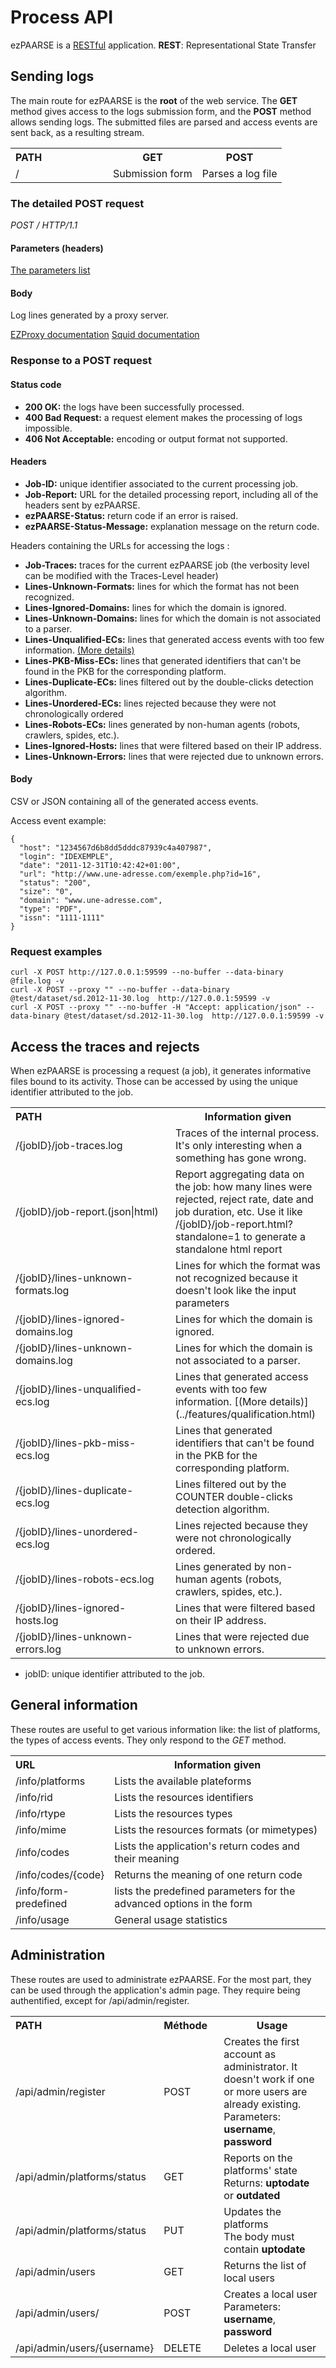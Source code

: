 # Process API #

ezPAARSE is a [RESTful](https://en.wikipedia.org/wiki/Representational_state_transfer) application.
**REST**: Representational State Transfer

## Sending logs ##
The main route for ezPAARSE is the **root** of the web service. The **GET** method gives access to the logs submission form, and the **POST** method allows sending logs.
The submitted files are parsed and access events are sent back, as a resulting stream.

<table>
  <tr>
      <th style="text-align:left;width:140px;">PATH</th>
      <th> GET </th>
      <th> POST </th>
  </tr>
  <tr>
    <td>/</td>
    <td>Submission form</td>
    <td>Parses a log file</td>
  </tr>
</table>


### The detailed POST request ###

*POST / HTTP/1.1*

#### Parameters (headers) ####
[The parameters list](../configuration/parametres.html)

#### Body ####

Log lines generated by a proxy server.

[EZProxy documentation](http://www.oclc.org/support/documentation/ezproxy/cfg/logformat/)
[Squid documentation](http://www.squid-cache.org/Doc/config/logformat/)

### Response to a POST request ###

#### Status code ####

-   **200 OK:** the logs have been successfully processed.
-   **400 Bad Request:** a request element makes the processing of logs impossible.
-   **406 Not Acceptable:** encoding or output format not supported.

#### Headers ####
-   **Job-ID:** unique identifier associated to the current processing job.
-   **Job-Report:** URL for the detailed processing report, including all of the headers sent by ezPAARSE.
-   **ezPAARSE-Status:** return code if an error is raised.
-   **ezPAARSE-Status-Message:** explanation message on the return code.

Headers containing the URLs for accessing the logs :

-   **Job-Traces:** traces for the current ezPAARSE job (the verbosity level can be modified with the Traces-Level header)
-   **Lines-Unknown-Formats:** lines for which the format has not been recognized.
-   **Lines-Ignored-Domains:** lines for which the domain is ignored.
-   **Lines-Unknown-Domains:** lines for which the domain is not associated to a parser.
-   **Lines-Unqualified-ECs:** lines that generated access events with too few information. [(More details)](../features/qualification.html)
-   **Lines-PKB-Miss-ECs:** lines that generated identifiers that can't be found in the PKB for the corresponding platform.
-   **Lines-Duplicate-ECs:** lines filtered out by the double-clicks detection algorithm.
-   **Lines-Unordered-ECs:** lines rejected because they were not chronologically ordered
-   **Lines-Robots-ECs:** lines generated by non-human agents (robots, crawlers, spides, etc.).
-   **Lines-Ignored-Hosts:** lines that were filtered based on their IP address.
-   **Lines-Unknown-Errors:** lines that were rejected due to unknown errors.

#### Body ####

CSV or JSON containing all of the generated access events.

Access event example:

```
{
  "host": "1234567d6b8dd5dddc87939c4a407987",
  "login": "IDEXEMPLE",
  "date": "2011-12-31T10:42:42+01:00",
  "url": "http://www.une-adresse.com/exemple.php?id=16",
  "status": "200",
  "size": "0",
  "domain": "www.une-adresse.com",
  "type": "PDF",
  "issn": "1111-1111"
}
```

### Request examples ###
```shell
curl -X POST http://127.0.0.1:59599 --no-buffer --data-binary @file.log -v
curl -X POST --proxy "" --no-buffer --data-binary @test/dataset/sd.2012-11-30.log  http://127.0.0.1:59599 -v
curl -X POST --proxy "" --no-buffer -H "Accept: application/json" --data-binary @test/dataset/sd.2012-11-30.log  http://127.0.0.1:59599 -v
```

## Access the traces and rejects ##

When ezPAARSE is processing a request (a job), it generates informative files bound to its activity.
Those can be accessed by using the unique identifier attributed to the job.

<table>
    <tr>
        <th style="text-align:left;width:240px;">PATH</th>
        <th>Information given</th>
    </tr>
    <tr>
      <td>/{jobID}/job-traces.log</td>
      <td>Traces of the internal process. It's only interesting when a something has gone wrong.</td>
    </tr>
    <tr>
      <td>/{jobID}/job-report.(json|html)</td>
      <td>Report aggregating data on the job: how many lines were rejected, reject rate, date and job duration, etc. Use it like /{jobID}/job-report.html?standalone=1 to generate a standalone html report</td>
    </tr>
    <tr>
      <td>/{jobID}/lines-unknown-formats.log</td>
      <td>Lines for which the format was not recognized because it doesn't look like the input parameters</td>
    </tr>
    <tr>
      <td>/{jobID}/lines-ignored-domains.log</td>
      <td>Lines for which the domain is ignored.</td>
    </tr>
    <tr>
      <td>/{jobID}/lines-unknown-domains.log</td>
      <td>Lines for which the domain is not associated to a parser.</td>
    </tr>
    <tr>
      <td>/{jobID}/lines-unqualified-ecs.log</td>
      <td>Lines that generated access events with too few information. [(More details)](../features/qualification.html)</td>
    </tr>
    <tr>
      <td>/{jobID}/lines-pkb-miss-ecs.log</td>
      <td>Lines that generated identifiers that can't be found in the PKB for the corresponding platform.</td>
    </tr>
    <tr>
      <td>/{jobID}/lines-duplicate-ecs.log</td>
      <td>Lines filtered out by the COUNTER double-clicks detection algorithm.</td>
    </tr>
    <tr>
      <td>/{jobID}/lines-unordered-ecs.log</td>
      <td>Lines rejected because they were not chronologically ordered.</td>
    </tr>
    <tr>
      <td>/{jobID}/lines-robots-ecs.log</td>
      <td>Lines generated by non-human agents (robots, crawlers, spides, etc.).</td>
    </tr>
    <tr>
      <td>/{jobID}/lines-ignored-hosts.log</td>
      <td>Lines that were filtered based on their IP address.</td>
    </tr>
    <tr>
      <td>/{jobID}/lines-unknown-errors.log</td>
      <td>Lines that were rejected due to unknown errors.</td>
    </tr>
</table>

- jobID: unique identifier attributed to the job.

## General information ##
These routes are useful to get various information like: the list of platforms, the types of access events. They only respond to the *GET* method.

<table>
    <tr>
        <th style="text-align:left;width:140px;">URL</th>
        <th>Information given</th>
    </tr>
    <tr>
      <td>/info/platforms</td>
      <td>Lists the available plateforms</td>
    </tr>
    <tr>
      <td>/info/rid</td>
      <td>Lists the resources identifiers</td>
    </tr>
    <tr>
      <td>/info/rtype</td>
      <td>Lists the resources types</td>
    </tr>
    <tr>
      <td>/info/mime</td>
      <td>Lists the resources formats (or mimetypes)</td>
    </tr>
    <tr>
      <td>/info/codes</td>
      <td>Lists the application's return codes and their meaning</td>
    </tr>
    <tr>
      <td>/info/codes/{code}</td>
      <td>Returns the meaning of one return code</td>
    </tr>
    <tr>
      <td>/info/form-predefined</td>
      <td>lists the predefined parameters for the advanced options in the form</td>
    </tr>
    <tr>
      <td>/info/usage</td>
      <td>General usage statistics</td>
    </tr>
</table>

## Administration ##
These routes are used to administrate ezPAARSE. For the most part, they can be used through the application's admin page. They require being authentified, except for /api/admin/register.

<table>
    <tr>
        <th style="text-align:left;width:140px;">PATH</th>
        <th style="text-align:left;width:80px;">Méthode</th>
        <th>Usage</th>
    </tr>
    <tr>
      <td>/api/admin/register</td>
      <td>POST</td>
      <td>Creates the first account as administrator. It doesn't work if one or more users are already existing.
        <br/>Parameters: <strong>username</strong>, <strong>password</strong></td>
    </tr>
    <tr>
      <td>/api/admin/platforms/status</td>
      <td>GET</td>
      <td>Reports on the platforms' state
        <br/>Returns: <strong>uptodate</strong> or <strong>outdated</strong></td>
    </tr>
    <tr>
      <td>/api/admin/platforms/status</td>
      <td>PUT</td>
      <td>Updates the platforms
        <br/>The body must contain <strong>uptodate</strong></td>
    </tr>
    <tr>
      <td>/api/admin/users</td>
      <td>GET</td>
      <td>Returns the list of local users</td>
    </tr>
    <tr>
      <td>/api/admin/users/</td>
      <td>POST</td>
      <td>Creates a local user
        <br/>Parameters: <strong>username</strong>, <strong>password</strong></td>
    </tr>
    <tr>
      <td>/api/admin/users/{username}</td>
      <td>DELETE</td>
      <td>Deletes a local user</td>
    </tr>
</table>
